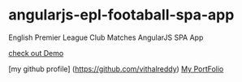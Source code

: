 # angularjs-epl-footaball-spa-app
English Premier League Club Matches AngularJS SPA App

[check out Demo](https://vithalreddy.github.io/angularjs-epl-footaball-spa-app)

[my github profile] (https://github.com/vithalreddy)
[My PortFolio](https://vithalreddy.github.io)
